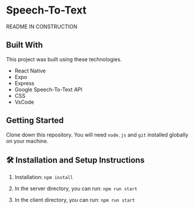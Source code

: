 # Speech-To-Text

README IN CONSTRUCTION 

## Built With

This project was built using these technologies.

- React Native
- Expo
- Express
- Google Speech-To-Text API
- CSS
- VsCode 


## Getting Started

Clone down this repository. You will need `node.js` and `git` installed globally on your machine.

## 🛠 Installation and Setup Instructions

1. Installation: `npm install`

2. In the server directory, you can run: `npm run start` 

3. In the client directory, you can run: `npm run start` 



